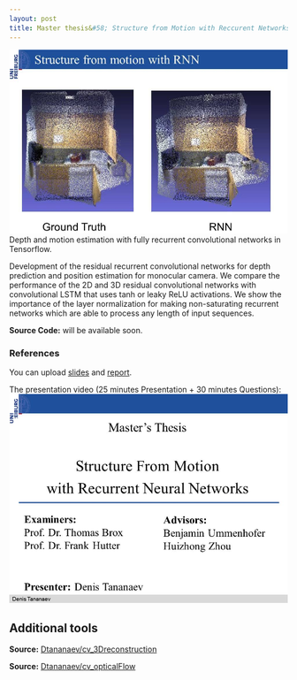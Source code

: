 ```yaml
---
layout: post
title: Master thesis&#58; Structure from Motion with Reccurent Networks 
---
```

<img src="https://github.com/Dtananaev/Dtananaev.github.io/raw/master/images/thesis/sfm.jpg" class="teaser-img"/>
Depth and motion estimation with fully recurrent convolutional networks in Tensorflow.

Development of the residual recurrent convolutional networks for depth prediction and position estimation for monocular camera.
We compare the performance of the 2D and 3D residual convolutional networks with convolutional LSTM that uses tanh or leaky ReLU activations. We show the importance of the  layer normalization for making non-saturating recurrent networks which are able to process  any length of input sequences.

**Source Code:**  will be available soon.

### References
You can upload [slides](https://drive.google.com/open?id=0B0jDQTJWpzD3VUNTdUNIdkUwcmM)
and [report](https://drive.google.com/open?id=0B0jDQTJWpzD3eW9rLTl5cDVxWkk).

The presentation video (25 minutes Presentation + 30 minutes Questions):
[![presentation](https://github.com/Dtananaev/Dtananaev.github.io/raw/master/images/thesis/im.jpg)](https://youtu.be/1cAmA-53GdI?list=UU6RAWD2yK1fHbjIhTs3oVEw&t=1)


## Additional tools 

**Source:** [Dtananaev/cv_3Dreconstruction](https://github.com/Dtananaev/cv_3Dreconstruction)

**Source:** [Dtananaev/cv_opticalFlow](https://github.com/Dtananaev/cv_opticalFlow)
